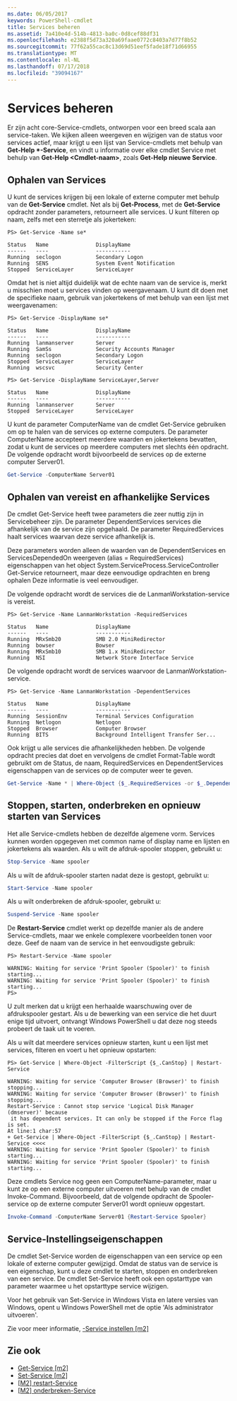 ```yaml
---
ms.date: 06/05/2017
keywords: PowerShell-cmdlet
title: Services beheren
ms.assetid: 7a410e4d-514b-4813-ba0c-0d8cef88df31
ms.openlocfilehash: e2388f5d73a320a69faae0772c8403a7d77f8b52
ms.sourcegitcommit: 77f62a55cac8c13d69d51eef5fade18f71d66955
ms.translationtype: MT
ms.contentlocale: nl-NL
ms.lasthandoff: 07/17/2018
ms.locfileid: "39094167"
---
```

# <a name="managing-services"></a>Services beheren

Er zijn acht core-Service-cmdlets, ontworpen voor een breed scala aan service-taken. We kijken alleen weergeven en wijzigen van de status voor services actief, maar krijgt u een lijst van Service-cmdlets met behulp van **Get-Help \*-Service**, en vindt u informatie over elke cmdlet Service met behulp van  **Get-Help \<Cmdlet-naam\>**, zoals **Get-Help nieuwe Service**.

## <a name="getting-services"></a>Ophalen van Services

U kunt de services krijgen bij een lokale of externe computer met behulp van de **Get-Service** cmdlet. Net als bij **Get-Process**, met de **Get-Service** opdracht zonder parameters, retourneert alle services. U kunt filteren op naam, zelfs met een sterretje als jokerteken:

```
PS> Get-Service -Name se*

Status   Name               DisplayName
------   ----               -----------
Running  seclogon           Secondary Logon
Running  SENS               System Event Notification
Stopped  ServiceLayer       ServiceLayer
```

Omdat het is niet altijd duidelijk wat de echte naam van de service is, merkt u misschien moet u services vinden op weergavenaam. U kunt dit doen met de specifieke naam, gebruik van jokertekens of met behulp van een lijst met weergavenamen:

```
PS> Get-Service -DisplayName se*

Status   Name               DisplayName
------   ----               -----------
Running  lanmanserver       Server
Running  SamSs              Security Accounts Manager
Running  seclogon           Secondary Logon
Stopped  ServiceLayer       ServiceLayer
Running  wscsvc             Security Center

PS> Get-Service -DisplayName ServiceLayer,Server

Status   Name               DisplayName
------   ----               -----------
Running  lanmanserver       Server
Stopped  ServiceLayer       ServiceLayer
```

U kunt de parameter ComputerName van de cmdlet Get-Service gebruiken om op te halen van de services op externe computers. De parameter ComputerName accepteert meerdere waarden en jokertekens bevatten, zodat u kunt de services op meerdere computers met slechts één opdracht. De volgende opdracht wordt bijvoorbeeld de services op de externe computer Server01.

```powershell
Get-Service -ComputerName Server01
```

## <a name="getting-required-and-dependent-services"></a>Ophalen van vereist en afhankelijke Services

De cmdlet Get-Service heeft twee parameters die zeer nuttig zijn in Servicebeheer zijn. De parameter DependentServices services die afhankelijk van de service zijn opgehaald. De parameter RequiredServices haalt services waarvan deze service afhankelijk is.

Deze parameters worden alleen de waarden van de DependentServices en ServicesDependedOn weergeven (alias = RequiredServices) eigenschappen van het object System.ServiceProcess.ServiceController Get-Service retourneert, maar deze eenvoudige opdrachten en breng ophalen Deze informatie is veel eenvoudiger.

De volgende opdracht wordt de services die de LanmanWorkstation-service is vereist.

```
PS> Get-Service -Name LanmanWorkstation -RequiredServices

Status   Name               DisplayName
------   ----               -----------
Running  MRxSmb20           SMB 2.0 MiniRedirector
Running  bowser             Bowser
Running  MRxSmb10           SMB 1.x MiniRedirector
Running  NSI                Network Store Interface Service
```

De volgende opdracht wordt de services waarvoor de LanmanWorkstation-service.

```
PS> Get-Service -Name LanmanWorkstation -DependentServices

Status   Name               DisplayName
------   ----               -----------
Running  SessionEnv         Terminal Services Configuration
Running  Netlogon           Netlogon
Stopped  Browser            Computer Browser
Running  BITS               Background Intelligent Transfer Ser...
```

Ook krijgt u alle services die afhankelijkheden hebben. De volgende opdracht precies dat doet en vervolgens de cmdlet Format-Table wordt gebruikt om de Status, de naam, RequiredServices en DependentServices eigenschappen van de services op de computer weer te geven.

```powershell
Get-Service -Name * | Where-Object {$_.RequiredServices -or $_.DependentServices} | Format-Table -Property Status, Name, RequiredServices, DependentServices -auto
```

## <a name="stopping-starting-suspending-and-restarting-services"></a>Stoppen, starten, onderbreken en opnieuw starten van Services
Het alle Service-cmdlets hebben de dezelfde algemene vorm. Services kunnen worden opgegeven met common name of display name en lijsten en jokertekens als waarden. Als u wilt de afdruk-spooler stoppen, gebruikt u:

```powershell
Stop-Service -Name spooler
```

Als u wilt de afdruk-spooler starten nadat deze is gestopt, gebruikt u:

```powershell
Start-Service -Name spooler
```

Als u wilt onderbreken de afdruk-spooler, gebruikt u:

```powershell
Suspend-Service -Name spooler
```

De **Restart-Service** cmdlet werkt op dezelfde manier als de andere Service-cmdlets, maar we enkele complexere voorbeelden tonen voor deze. Geef de naam van de service in het eenvoudigste gebruik:

```
PS> Restart-Service -Name spooler

WARNING: Waiting for service 'Print Spooler (Spooler)' to finish starting...
WARNING: Waiting for service 'Print Spooler (Spooler)' to finish starting...
PS>
```

U zult merken dat u krijgt een herhaalde waarschuwing over de afdrukspooler gestart. Als u de bewerking van een service die het duurt enige tijd uitvoert, ontvangt Windows PowerShell u dat deze nog steeds probeert de taak uit te voeren.

Als u wilt dat meerdere services opnieuw starten, kunt u een lijst met services, filteren en voert u het opnieuw opstarten:

```
PS> Get-Service | Where-Object -FilterScript {$_.CanStop} | Restart-Service

WARNING: Waiting for service 'Computer Browser (Browser)' to finish stopping...
WARNING: Waiting for service 'Computer Browser (Browser)' to finish stopping...
Restart-Service : Cannot stop service 'Logical Disk Manager (dmserver)' because
 it has dependent services. It can only be stopped if the Force flag is set.
At line:1 char:57
+ Get-Service | Where-Object -FilterScript {$_.CanStop} | Restart-Service <<<<
WARNING: Waiting for service 'Print Spooler (Spooler)' to finish starting...
WARNING: Waiting for service 'Print Spooler (Spooler)' to finish starting...
```

Deze cmdlets Service nog geen een ComputerName-parameter, maar u kunt ze op een externe computer uitvoeren met behulp van de cmdlet Invoke-Command. Bijvoorbeeld, dat de volgende opdracht de Spooler-service op de externe computer Server01 wordt opnieuw opgestart.

```powershell
Invoke-Command -ComputerName Server01 {Restart-Service Spooler}
```

## <a name="setting-service-properties"></a>Service-Instellingseigenschappen

De cmdlet Set-Service worden de eigenschappen van een service op een lokale of externe computer gewijzigd. Omdat de status van de service is een eigenschap, kunt u deze cmdlet te starten, stoppen en onderbreken van een service. De cmdlet Set-Service heeft ook een opstarttype van parameter waarmee u het opstarttype service wijzigen.

Voor het gebruik van Set-Service in Windows Vista en latere versies van Windows, opent u Windows PowerShell met de optie 'Als administrator uitvoeren'.

Zie voor meer informatie, [-Service instellen [m2]](https://technet.microsoft.com/library/b71e29ed-372b-4e32-a4b7-5eb6216e56c3)

## <a name="see-also"></a>Zie ook

- [Get-Service [m2]](https://technet.microsoft.com/en-us/library/0a09cb22-0a1c-4a79-9851-4e53075f9cf6)
- [Set-Service [m2]](https://technet.microsoft.com/library/b71e29ed-372b-4e32-a4b7-5eb6216e56c3)
- [[M2] restart-Service](https://technet.microsoft.com/en-us/library/45acf50d-2277-4523-baf7-ce7ced977d0f)
- [[M2] onderbreken-Service](https://technet.microsoft.com/en-us/library/c8492b87-0e21-4faf-8054-3c83c2ec2826)